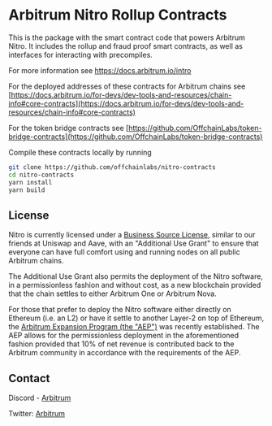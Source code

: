 # Arbitrum Nitro Rollup Contracts

This is the package with the smart contract code that powers Arbitrum Nitro.
It includes the rollup and fraud proof smart contracts, as well as interfaces for interacting with precompiles.

For more information see https://docs.arbitrum.io/intro

For the deployed addresses of these contracts for Arbitrum chains see [https://docs.arbitrum.io/for-devs/dev-tools-and-resources/chain-info#core-contracts](https://docs.arbitrum.io/for-devs/dev-tools-and-resources/chain-info#core-contracts)

For the token bridge contracts see [https://github.com/OffchainLabs/token-bridge-contracts](https://github.com/OffchainLabs/token-bridge-contracts)

Compile these contracts locally by running

```bash
git clone https://github.com/offchainlabs/nitro-contracts
cd nitro-contracts
yarn install
yarn build
```

## License

Nitro is currently licensed under a [Business Source License](./LICENSE.md), similar to our friends at Uniswap and Aave, with an "Additional Use Grant" to ensure that everyone can have full comfort using and running nodes on all public Arbitrum chains.

The Additional Use Grant also permits the deployment of the Nitro software, in a permissionless fashion and without cost, as a new blockchain provided that the chain settles to either Arbitrum One or Arbitrum Nova.

For those that prefer to deploy the Nitro software either directly on Ethereum (i.e. an L2) or have it settle to another Layer-2 on top of Ethereum, the [Arbitrum Expansion Program (the "AEP")](https://docs.arbitrum.foundation/aep/ArbitrumExpansionProgramTerms.pdf) was recently established. The AEP allows for the permissionless deployment in the aforementioned fashion provided that 10% of net revenue is contributed back to the Arbitrum community in accordance with the requirements of the AEP.

## Contact

Discord - [Arbitrum](https://discord.com/invite/5KE54JwyTs)

Twitter: [Arbitrum](https://twitter.com/arbitrum)
